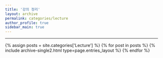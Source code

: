 ```yaml
---
title: '강의 정리'
layout: archive
permalink: categories/lecture
author_profile: true
sidebar_main: true
---
```


---

{% assign posts = site.categories['Lecture'] %}
{% for post in posts %} {% include archive-single2.html type=page.entries_layout %} {% endfor %}

